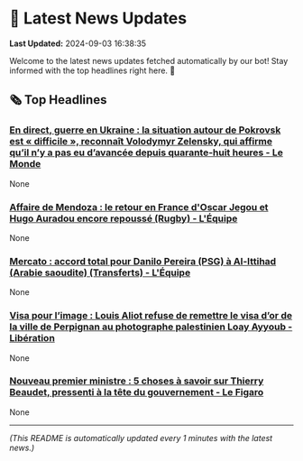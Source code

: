 # 📰 Latest News Updates
**Last Updated:** 2024-09-03 16:38:35

Welcome to the latest news updates fetched automatically by our bot! Stay informed with the top headlines right here. 🚀

## 🗞️ Top Headlines

### [En direct, guerre en Ukraine : la situation autour de Pokrovsk est « difficile », reconnaît Volodymyr Zelensky, qui affirme qu’il n’y a pas eu d’avancée depuis quarante-huit heures - Le Monde](https://news.google.com/rss/articles/CBMixgJBVV95cUxPa3F1WENEUlBqOW8zdWxDSHdiRDlnNXZVLWN4YXVpX2tGSk94cGxnV1JtOWlTMnRLaTJSYktOeUdXdXk2TEt4SFB2UnpRSkcwWmt1MHJQUmVVc1l3T1ZvNDRtV3pCZHlXZ3ZLTkNndkNIaFBoR243TVJxa21XYzhJUjdmRlZWVTgtY1VNTGxtRjJNd1dkN1FaY1dyMGdtMVpCU3FMRF94cTV1alZwQTF6cFUwMVpxQmRaWDAwTjJQM2FsTzdPRHZSZlZrZW5WTXdSMWJlNHpuQmtZc3hQakpITjBVc1ZVMS1PYWhVZjRrZUN3Vmp1WU5US2JVaFExQnhwSlZWRHM1WDJNdU1kUi1zUjdqNEhlbDhhR3o1QjIteEZHbkZPZm5pVERVTUJ1WVlkM1kzNzczZDRWdHVERFc5S0Ztd2ZWQQ?oc=5)
None

### [Affaire de Mendoza : le retour en France d'Oscar Jegou et Hugo Auradou encore repoussé (Rugby) - L'Équipe](https://news.google.com/rss/articles/CBMizAFBVV95cUxQZDFvMHVVTUYyU19TQjBLOUh2TWRETXhLRDAtaXlYRDNrNTE0UzVYeVJQN0VacHFlNExDeEZSVnpLWGp6OWVqemVFZ0d1ejJjTlo3YWtabjl5bC1IQkFPYTExbDc1R1EzU1ltV2tnVUFlVGVYTGhFS2RST2ltdENzTFFPTlA4a1dpeDhiVzJ2Z1lUem5VVzl3VU5TaGVoMGJsRkt6ck5yb0duTER4RFNKczhiNThDbEV5Q0R5azdsVWYzUTUtWEExSDZOREs?oc=5)
None

### [Mercato : accord total pour Danilo Pereira (PSG) à Al-Ittihad (Arabie saoudite) (Transferts) - L'Équipe](https://news.google.com/rss/articles/CBMiuAFBVV95cUxPTjVBOE5MbHd2Z0hjQVc3VzZyTHFLYmZmck9aTW80M0kweHpWdzVtQzVFcUJKTWJKTFAyc29Oc0Zjak9xeUNTdWx4TVlCdVdEOTFQZGY3MFIwQkJtQ1BLZjVreWRyZG9halVSLW5fVGdTc25jRWFDdlloMnltTUR4ZFEwSzByQ0JOanFvd281QlVOZFJZWmk2aEZwTldHWEV3bXVuQlE0aUhPZkoxVnRmSXBHaHdaX01Q?oc=5)
None

### [Visa pour l’image : Louis Aliot refuse de remettre le visa d’or de la ville de Perpignan au photographe palestinien Loay Ayyoub - Libération](https://news.google.com/rss/articles/CBMisAJBVV95cUxPN19oeHZ2UWtXbVYzWGhCRW9odWg3WEFwOHY1ejJTaFZTTHJTeFlKa3gyaFBrVUNodHR6TTlqek51UnBfdFEzRldKdlNlN0h5bkJhNXNoUUtISEp1R0hBQVJ5QzRkYlRnbEF2OWNDWEdIWUoydy1zR3pkazhKeXhjcTZ3VFQ1NUxiVzB4YnRKdEJSeU5ENzRQSUxWTTZ6T00ya1U5aGNkS0dtYmZUS1MySXFleXJKUk9fUzV5WXE1TzdsaUdEQ0l2Y2IwZVRENUppMUFTUWczMlhESTA1czZla2hna0xpWUxTVUlnS00yWjQ0UmJreGM2MUhvT1RndzBzUi0tb05yMGE5WDcwV19rcmlreWVZOTh5MUUyNWFsODV3ZmhSZlBrR2VSWVRkVldJ?oc=5)
None

### [Nouveau premier ministre : 5 choses à savoir sur Thierry Beaudet, pressenti à la tête du gouvernement - Le Figaro](https://news.google.com/rss/articles/CBMi2AFBVV95cUxORkdMQnpyRTlhYUpQOFNhcXBnSzcwNndwUUZ2ZDQ3ZVNxUmtLcHg5NnJKV3c2aEtiRkl6Q3hmSFBhMFd4YXhpWmlLR285WV93QnNFZEI1dGwxWENMYTRkc2FNQi14ZC10NnNvZ2RBZkVKT1VONWxaMVJZOVNpQnFnQWZEaWhMOGE3a1cxVGVOTkQ1bzhnUnhnWnBla01nVjk1dEZIeXV5andtLUNiNzV4MENaU2FyQ1o3TWJWYlV0b3FPckZNMDZOdlpqSHRKbWNiVWFHRWFzblU?oc=5)
None

---
*(This README is automatically updated every 1 minutes with the latest news.)*
